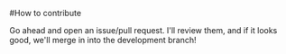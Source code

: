 #How to contribute

Go ahead and open an issue/pull request. I'll review them, and if it looks good,
we'll merge in into the development branch!
